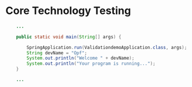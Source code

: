 # Core Technology Testing


```Java main
	...

	public static void main(String[] args) {

		SpringApplication.run(ValidationdemoApplication.class, args);
		String devName = "Opf";
		System.out.println("Welcome " + devName);
		System.out.println("Your program is running...");
	}

	...

```
